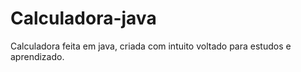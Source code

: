 # Calculadora-java
Calculadora feita em java, criada com intuito voltado para estudos e aprendizado.

